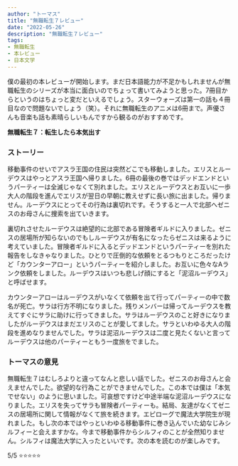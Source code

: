 ```yaml
---
author: "トーマス"
title: "無職転生７レビュー"
date: "2022-05-26"
description: "無職転生７レビュー"
tags:
- 無職転生
- 本レビュー
- 日本文学
---
```


僕の最初の本レビューが開始します。まだ日本語能力が不足かもしれませんが無職転生のシリーズが本当に面白いのでちょって書いてみようと思った。7冊目からというのはちょっと変だといえるでしょう。スターウォーズは第一の話も４冊目なので問題ないでしょう（笑）。それに無職転生のアニメは6冊まで。声優さんも音楽も話も素晴らしいもんですから観るのがおすすめです。

**無職転生７：転生したら本気出す**

### ストーリー

移動事件のせいでアスラ王国の住民は突然どこでも移動しました。エリスとルーデウスはやっとアスラ王国へ帰りました。6冊の最後の巻ではデッドエンドというパーティーは全滅じゃなくて別れました。エリスとルーデウスとお互いに一歩大人の階段を進んでエリスが翌日の早朝に教えせずに長い旅に出ました。帰りません。ルーデウスにとってその行為は裏切れです。そうすると一人で北部へゼニスのお母さんに捜索を出ていきます。

裏切れさせたルーデウスは絶望的に北部である冒険者ギルドに入りました。ゼニスの居場所が知らないのでもしルーデウスが有名になったらゼニスは来るように考えていました。冒険者ギルドに入るとデッドエンドというパーティーを別れた報告をしなきゃなりました。ひとりで圧倒的な依頼をとるつもりところだったけど「カウンターアロー」というパーティーを紹介しました。お互いに色々なAランク依頼をしました。ルーデウスはいつも悲しげ顔にすると「泥沼ルーデウス」と呼ばせます。

カウンターアローはルーデウスがいなくて依頼を出て行ってパーティーの中で数名が死亡。サラは行方不明になりました。残りメンバーは帰ってルーデウスを教えてすぐにサラに助けに行ってきました。サラはルーデウスのこと好きになりましたがルーデウスはまだエリスのことが愛してました。サラといわゆる大人の階段を進めなりませんでした。サラは泥沼ルーデウスは二度と見たくないと言ってルーデウスは他のパーティーともう一度旅をでました。

### トーマスの意見

無職転生７はむしろよりと違ってなんと悲しい話でした。ゼニスのお母さんと会えませんでした。欲望的な行為ことができませんでした。この本では僕は「本気でせない」のように思いました。可哀想ですけど中途半端な泥沼ルーデウスになりました。エリスを失ってサラも冒険者パーティーも。結局、友達がなくてゼニスの居場所に関して情報がなくて旅を続きます。エピローグで魔法大学院生が現れました。もし次の本ではやっといわゆる移動事件に巻き込んでいた幼なじみシルフィーと会えますかな。今まで移動事件からシルフィのことが全然知りません。シルフィは魔法大学に入ったといいです。次の本を読むのが楽しみです。

5/5 ⭐⭐⭐⭐⭐ 
